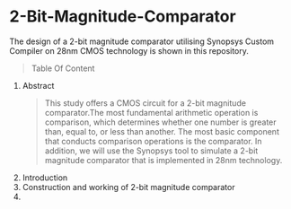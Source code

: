 # 2-Bit-Magnitude-Comparator
The design of a 2-bit magnitude comparator utilising Synopsys Custom Compiler on 28nm CMOS technology is shown in this repository.
> Table Of Content
  1. Abstract
     > This study offers a CMOS circuit for a 2-bit magnitude comparator.The most fundamental arithmetic operation is comparison, which determines whether one number is greater   than, equal to, or less than another. The most basic component that conducts comparison operations is the comparator. In addition, we will use the Synopsys tool to simulate a 2-bit magnitude comparator that is implemented in 28nm technology.
  2. Introduction
  4. Construction and working of 2-bit magnitude comparator
  5. 
